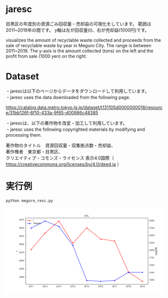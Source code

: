 # jaresc
目黒区の年度別の資源ごみ回収量・売却益の可視化をしています。
範囲は2011~2019年の間です。
y軸は左が回収量(t)、右が売却益(1000円)です。

visualizes the amount of recyclable waste collected and proceeds from the sale of recyclable waste by year in Meguro City.
The range is between 2011~2019.
The y-axis is the amount collected (tons) on the left and the profit from sale (1000 yen) on the right.

# Dataset
・jarescは以下のページからデータをダウンロードして利用しています。\
・jaresc uses the data downloaded from the following page.

https://catalog.data.metro.tokyo.lg.jp/dataset/t131105d0000000018/resource/31bb126f-6f10-433a-9f65-d00986c48385


・jarescは、以下の著作物を改変・加工して利用しています。\
・jaresc uses the following copyrighted materials by modifying and processing them.

著作物のタイトル　資源回収量・収集拠点数・売却益、\
著作権者　東京都・目黒区、\
クリエイティブ・コモンズ・ライセンス 表示4.0国際（ https://creativecommons.org/licenses/by/4.0/deed.ja ）

# 実行例
```zsh
python meguro_resc.py
```
![びん](/img/びん.png)



